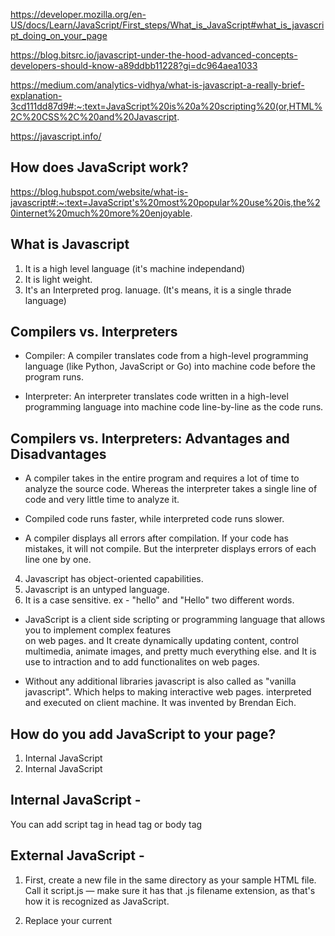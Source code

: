 https://developer.mozilla.org/en-US/docs/Learn/JavaScript/First_steps/What_is_JavaScript#what_is_javascript_doing_on_your_page

https://blog.bitsrc.io/javascript-under-the-hood-advanced-concepts-developers-should-know-a89ddbb11228?gi=dc964aea1033

https://medium.com/analytics-vidhya/what-is-javascript-a-really-brief-explanation-3cd111dd87d9#:~:text=JavaScript%20is%20a%20scripting%20(or,HTML%2C%20CSS%2C%20and%20Javascript.

https://javascript.info/

## How does JavaScript work?

https://blog.hubspot.com/website/what-is-javascript#:~:text=JavaScript's%20most%20popular%20use%20is,the%20internet%20much%20more%20enjoyable.

## What is Javascript 

1. It is a high level language (it's machine independand)
2. It is light weight.
3. It's an Interpreted prog. lanuage.
   (It's means, it is a single thrade language)

##  Compilers vs. Interpreters

- Compiler: A compiler translates code from a high-level programming language (like Python, JavaScript or Go) into machine code before the program runs.

- Interpreter: An interpreter translates code written in a high-level programming language into machine code line-by-line as the code runs. 

## Compilers vs. Interpreters: Advantages and Disadvantages

- A compiler takes in the entire program and requires a lot of time to analyze the source code. Whereas the interpreter takes a single line of code and very little time to analyze it.

- Compiled code runs faster, while interpreted code runs slower.

- A compiler displays all errors after compilation. If your code has mistakes, it will not compile. But the interpreter displays errors of each line one by one.

4. Javascript has object-oriented capabilities.
5. Javascript is an untyped language.
6. It is a case sensitive. ex -  "hello" and "Hello" two different words.

* JavaScript is a client side scripting or programming language that allows you to implement complex features  
   on web pages. and It create dynamically updating content, control multimedia, animate images, and pretty much everything else. and It is use to intraction and to add functionalites on web pages.

* Without any additional libraries javascript is also called as "vanilla javascript". Which helps to making interactive web pages. interpreted and executed on client machine. It was invented by Brendan Eich.

## How do you add JavaScript to your page?

1. Internal JavaScript
2. Internal JavaScript

Internal JavaScript - 
---------------------

You can add script tag in head tag or body tag

<script type="text/javascript">
  // JavaScript goes here
</script>

External JavaScript - 
----------------------

1. First, create a new file in the same directory as your sample HTML file. Call it script.js — make sure it has that .js filename extension, as that's how it is recognized as JavaScript.

2. Replace your current <script> element with the following HTML

<script type="text/javascript" src="script.js"></script>


